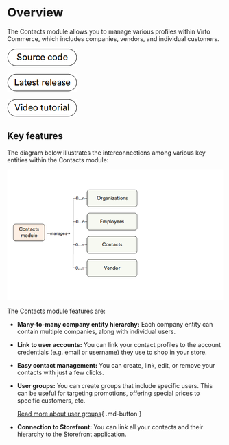 ﻿# Overview

The Contacts module allows you to manage various profiles within Virto Commerce, which includes companies, vendors, and individual customers.

[![Source code](media/source_code.png)](https://github.com/VirtoCommerce/vc-module-customer)

[![Download](media/latest_release.png)](https://github.com/VirtoCommerce/vc-module-customer/releases)

[![video tutorial](media/video-tutorial-button.png)](https://youtu.be/pGv8uF0iiyc?si=dyhOu5MuUfKVqfB0)

## Key features

The diagram below illustrates the interconnections among various key entities within the Contacts module:

![Contacts module entity chart](media/entity-chart.png)

The Contacts module features are:

* **Many-to-many company entity hierarchy:** Each company entity can contain multiple companies, along with individual users.
* **Link to user accounts:** You can link your contact profiles to the account credentials (e.g. email or username) they use to shop in your store.
* **Easy contact management:** You can create, link, edit, or remove your contacts with just a few clicks.
* **User groups:** You can create groups that include specific users. This can be useful for targeting promotions, offering special prices to specific customers, etc. 
    
    [Read more about user groups](https://docs.virtocommerce.org/new/user_docs/catalog-personalization/user-groups/){ .md-button }

* **Connection to Storefront:** You can link all your contacts and their hierarchy to the Storefront application.

